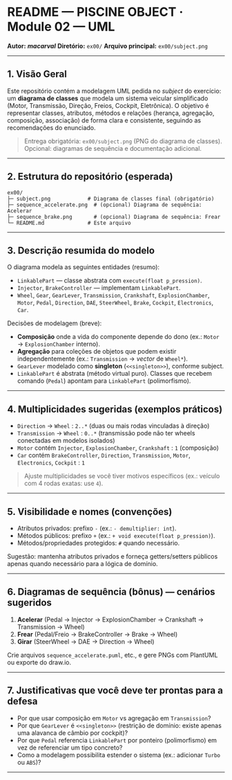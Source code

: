 # README — PISCINE OBJECT · Module 02 — UML

**Autor:** **_macarval_**
**Diretório:** `ex00/`
**Arquivo principal:** `ex00/subject.png`  

---

## 1. Visão Geral

Este repositório contém a modelagem UML pedida no *subject* do exercício: um **diagrama de classes** que modela um sistema veicular simplificado (Motor, Transmissão, Direção, Freios, Cockpit, Eletrônica). O objetivo é representar classes, atributos, métodos e relações (herança, agregação, composição, associação) de forma clara e consistente, seguindo as recomendações do enunciado.

> Entrega obrigatória: `ex00/subject.png` (PNG do diagrama de classes). Opcional: diagramas de sequência e documentação adicional.

---

## 2. Estrutura do repositório (esperada)

```
ex00/
├─ subject.png            # Diagrama de classes final (obrigatório)
├─ sequence_accelerate.png  # (opcional) Diagrama de sequência: Acelerar
├─ sequence_brake.png       # (opcional) Diagrama de sequência: Frear
└─ README.md              # Este arquivo
```

---

## 3. Descrição resumida do modelo

O diagrama modela as seguintes entidades (resumo):

* `LinkablePart` — classe abstrata com `execute(float p_pression)`.
* `Injector`, `BrakeController` — implementam `LinkablePart`.
* `Wheel`, `Gear`, `GearLever`, `Transmission`, `Crankshaft`, `ExplosionChamber`, `Motor`, `Pedal`, `Direction`, `DAE`, `SteerWheel`, `Brake`, `Cockpit`, `Electronics`, `Car`.

Decisões de modelagem (breve):

* **Composição** onde a vida do componente depende do dono (ex.: `Motor` → `ExplosionChamber` interno).
* **Agregação** para coleções de objetos que podem existir independentemente (ex.: `Transmission` -> *vector* de `Wheel*`).
* `GearLever` modelado como **singleton** (`<<singleton>>`), conforme subject.
* `LinkablePart` é abstrata (método virtual puro). Classes que recebem comando (`Pedal`) apontam para `LinkablePart` (polimorfismo).

---

## 4. Multiplicidades sugeridas (exemplos práticos)

* `Direction` → `Wheel` : `2..*` (duas ou mais rodas vinculadas à direção)
* `Transmission` → `Wheel` : `0..*` (transmissão pode não ter wheels conectadas em modelos isolados)
* `Motor` contém `Injector`, `ExplosionChamber`, `Crankshaft` : `1` (composição)
* `Car` contém `BrakeController`, `Direction`, `Transmission`, `Motor`, `Electronics`, `Cockpit` : `1`

> Ajuste multiplicidades se você tiver motivos específicos (ex.: veículo com 4 rodas exatas: use `4`).

---

## 5. Visibilidade e nomes (convenções)

* Atributos privados: prefixo `-` (ex.: `- demultiplier: int`).
* Métodos públicos: prefixo `+` (ex.: `+ void execute(float p_pression)`).
* Métodos/propriedades protegidos: `#` quando necessário.

Sugestão: mantenha atributos privados e forneça getters/setters públicos apenas quando necessário para a lógica de domínio.

---

## 6. Diagramas de sequência (bônus) — cenários sugeridos

1. **Acelerar** (Pedal → Injector → ExplosionChamber → Crankshaft → Transmission → Wheel)
2. **Frear** (Pedal/Freio → BrakeController → Brake → Wheel)
3. **Girar** (SteerWheel → DAE → Direction → Wheel)

Crie arquivos `sequence_accelerate.puml`, etc., e gere PNGs com PlantUML ou exporte do draw.io.

---

## 7. Justificativas que você deve ter prontas para a defesa

* Por que usar composição em `Motor` vs agregação em `Transmission`?
* Por que `GearLever` é `<<singleton>>` (restrição de domínio: existe apenas uma alavanca de câmbio por cockpit)?
* Por que `Pedal` referencia `LinkablePart` por ponteiro (polimorfismo) em vez de referenciar um tipo concreto?
* Como a modelagem possibilita estender o sistema (ex.: adicionar `Turbo` ou `ABS`)?

---
